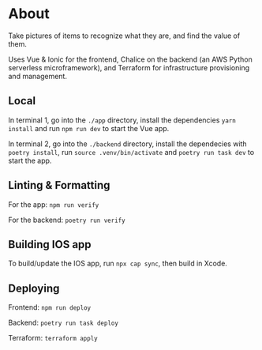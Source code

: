 # About
Take pictures of items to recognize what they are, and find the value of them.

Uses Vue & Ionic for the frontend, Chalice on the backend (an AWS Python serverless microframework), and Terraform for infrastructure provisioning and management.


## Local
In terminal 1, go into the `./app` directory, install the dependencies `yarn install` and run `npm run dev` to start the Vue app.

In terminal 2, go into the `./backend` directory, install the dependecies with `poetry install`, run `source .venv/bin/activate` and `poetry run task dev` to start the app.

## Linting & Formatting
For the app: `npm run verify`

For the backend: `poetry run verify`

## Building IOS app
To build/update the IOS app, run `npx cap sync`, then build in Xcode.

## Deploying
Frontend: `npm run deploy`

Backend: `poetry run task deploy`

Terraform: `terraform apply`
